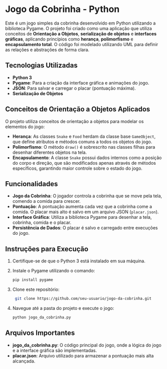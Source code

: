 # Jogo da Cobrinha - Python

Este é um jogo simples da cobrinha desenvolvido em Python utilizando a biblioteca Pygame. O projeto foi criado como uma aplicação que utiliza conceitos de **Orientação a Objetos**, **serialização de objetos** e **interfaces gráficas**, aplicando princípios como **herança**, **polimorfismo** e **encapsulamento total**. O código foi modelado utilizando UML para definir as relações e abstrações de forma clara.

## Tecnologias Utilizadas

- **Python 3**
- **Pygame**: Para a criação da interface gráfica e animações do jogo.
- **JSON**: Para salvar e carregar o placar (pontuação máxima).
- **Serialização de Objetos**

## Conceitos de Orientação a Objetos Aplicados

O projeto utiliza conceitos de orientação a objetos para modelar os elementos do jogo:

- **Herança**: As classes `Snake` e `Food` herdam da classe base `GameObject`, que define atributos e métodos comuns a todos os objetos do jogo.
- **Polimorfismo**: O método `draw()` é sobrescrito nas classes filhas para desenhar diferentes objetos na tela.
- **Encapsulamento**: A classe `Snake` possui dados internos como a posição do corpo e direção, que são modificados apenas através de métodos específicos, garantindo maior controle sobre o estado do jogo.

## Funcionalidades

- **Jogo da Cobrinha**: O jogador controla a cobrinha que se move pela tela, comendo a comida para crescer.
- **Pontuação**: A pontuação aumenta cada vez que a cobrinha come a comida. O placar mais alto é salvo em um arquivo JSON (`placar.json`).
- **Interface Gráfica**: Utiliza a biblioteca Pygame para desenhar a tela, cobrinha, comida e o placar.
- **Persistência de Dados**: O placar é salvo e carregado entre execuções do jogo.

## Instruções para Execução

1. Certifique-se de que o Python 3 está instalado em sua máquina.
2. Instale o Pygame utilizando o comando:

   ```bash
   pip install pygame
3. Clone este repositório:
   
   ```bash
    git clone https://github.com/seu-usuario/jogo-da-cobrinha.git

4. Navegue até a pasta do projeto e execute o jogo:
   ```bash
   python jogo_da_cobrinha.py

## Arquivos Importantes

- **jogo_da_cobrinha.py**: O código principal do jogo, onde a lógica do jogo e a interface gráfica são implementadas.
- **placar.json**: Arquivo utilizado para armazenar a pontuação mais alta alcançada.
















